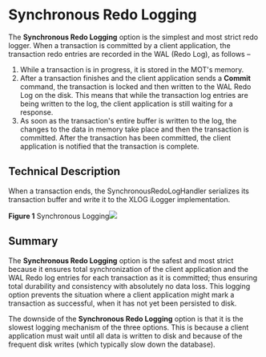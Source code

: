 # Synchronous Redo Logging<a name="EN-US_TOPIC_0276133081"></a>

The  **Synchronous Redo Logging**  option is the simplest and most strict redo logger. When a transaction is committed by a client application, the transaction redo entries are recorded in the WAL \(Redo Log\), as follows –

1.  While a transaction is in progress, it is stored in the MOT's memory.
2.  After a transaction finishes and the client application sends a **Commit** command, the transaction is locked and then written to the WAL Redo Log on the disk. This means that while the transaction log entries are being written to the log, the client application is still waiting for a response.
3.  As soon as the transaction's entire buffer is written to the log, the changes to the data in memory take place and then the transaction is committed. After the transaction has been committed, the client application is notified that the transaction is complete.

## **Technical Description**

When a transaction ends, the SynchronousRedoLogHandler serializes its transaction buffer and write it to the XLOG iLogger implementation.

**Figure  1**  Synchronous Logging![](figures/synchronous-logging.png)

## **Summary**

The  **Synchronous Redo Logging**  option is the safest and most strict because it ensures total synchronization of the client application and the WAL Redo log entries for each transaction as it is committed; thus ensuring total durability and consistency with absolutely no data loss. This logging option prevents the situation where a client application might mark a transaction as successful, when it has not yet been persisted to disk.

The downside of the  **Synchronous Redo Logging**  option is that it is the slowest logging mechanism of the three options. This is because a client application must wait until all data is written to disk and because of the frequent disk writes \(which typically slow down the database\).

